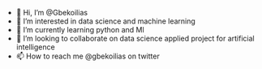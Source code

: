 - 👋 Hi, I’m @Gbekoilias
- 👀 I’m interested in data science and machine learning
- 🌱 I’m currently learning python and Ml
- 💞️ I’m looking to collaborate on data science applied project for artificial intelligence
- 📫 How to reach me @gbekoilias on twitter 

<!---
Gbekoilias/Gbekoilias is a ✨ special ✨ repository because its `README.md` (this file) appears on your GitHub profile.
You can click the Preview link to take a look at your changes.
--->
